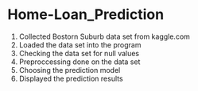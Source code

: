 # Home-Loan_Prediction
1. Collected Bostorn Suburb data set from kaggle.com
2. Loaded the data set into the program
3. Checking the data set for null values
4. Preproccessing done on the data set
5. Choosing the prediction model
6. Displayed the prediction results
